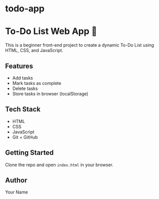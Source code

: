 # todo-app

# To-Do List Web App 📝

This is a beginner front-end project to create a dynamic To-Do List using  HTML, CSS, and JavaScript.

## Features

- Add tasks
- Mark tasks as complete
- Delete tasks
- Store tasks in browser (localStorage)

## Tech Stack

- HTML
- CSS
- JavaScript
- Git + GitHub

## Getting Started

Clone the repo and open `index.html` in your browser.

## Author

Your Name
